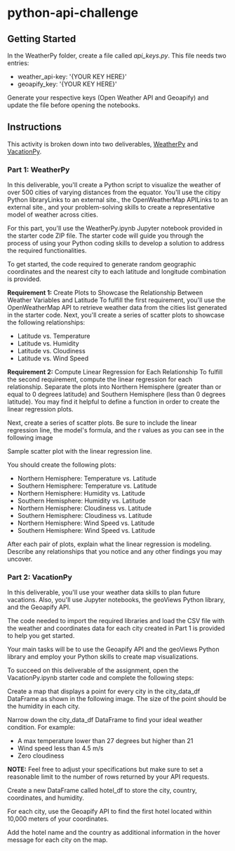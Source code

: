 # python-api-challenge

<h2>Getting Started</h2>

In the WeatherPy folder, create a file called <i>api_keys.py</i>. This file needs two entries:
<ul>
    <li>weather_api-key: '{YOUR KEY HERE}'</li>
    <li>geoapify_key: '{YOUR KEY HERE}'</li>
</ul>

Generate your respective keys (Open Weather API and Geoapify) and update the file before opening the notebooks.

<h2>Instructions</h2>

This activity is broken down into two deliverables, <a href='#part-1-weatherpy'>WeatherPy</a> and <a href='#part-2-vacationpy'>VacationPy</a>.

<a name='WeatherPy'><h3>Part 1: WeatherPy</h3></a>
In this deliverable, you'll create a Python script to visualize the weather of over 500 cities of varying distances from the equator. You'll use the citipy Python libraryLinks to an external site., the OpenWeatherMap APILinks to an external site., and your problem-solving skills to create a representative model of weather across cities.

For this part, you'll use the WeatherPy.ipynb Jupyter notebook provided in the starter code ZIP file. The starter code will guide you through the process of using your Python coding skills to develop a solution to address the required functionalities.

To get started, the code required to generate random geographic coordinates and the nearest city to each latitude and longitude combination is provided.

<b>Requirement 1:</b> Create Plots to Showcase the Relationship Between Weather Variables and Latitude
To fulfill the first requirement, you'll use the OpenWeatherMap API to retrieve weather data from the cities list generated in the starter code. Next, you'll create a series of scatter plots to showcase the following relationships:

<ul>
    <li>Latitude vs. Temperature</li>
    <li>Latitude vs. Humidity</li>
    <li>Latitude vs. Cloudiness</li>
    <li>Latitude vs. Wind Speed</li>
</ul>

<b>Requirement 2:</b> Compute Linear Regression for Each Relationship
To fulfill the second requirement, compute the linear regression for each relationship. Separate the plots into Northern Hemisphere (greater than or equal to 0 degrees latitude) and Southern Hemisphere (less than 0 degrees latitude). You may find it helpful to define a function in order to create the linear regression plots.

Next, create a series of scatter plots. Be sure to include the linear regression line, the model's formula, and the r values as you can see in the following image

Sample scatter plot with the linear regression line.

You should create the following plots:
<ul>
    <li>Northern Hemisphere: Temperature vs. Latitude</li>
    <li>Southern Hemisphere: Temperature vs. Latitude</li>
    <li>Northern Hemisphere: Humidity vs. Latitude</li>
    <li>Southern Hemisphere: Humidity vs. Latitude</li>
    <li>Northern Hemisphere: Cloudiness vs. Latitude</li>
    <li>Southern Hemisphere: Cloudiness vs. Latitude</li>
    <li>Northern Hemisphere: Wind Speed vs. Latitude</li>
    <li>Southern Hemisphere: Wind Speed vs. Latitude</li>
</ul>

After each pair of plots, explain what the linear regression is modeling. Describe any relationships that you notice and any other findings you may uncover.

<a name='VactionPy'><h3>Part 2: VacationPy</h3></a>
In this deliverable, you'll use your weather data skills to plan future vacations. Also, you'll use Jupyter notebooks, the geoViews Python library, and the Geoapify API.

The code needed to import the required libraries and load the CSV file with the weather and coordinates data for each city created in Part 1 is provided to help you get started.

Your main tasks will be to use the Geoapify API and the geoViews Python library and employ your Python skills to create map visualizations.

To succeed on this deliverable of the assignment, open the VacationPy.ipynb starter code and complete the following steps:

Create a map that displays a point for every city in the city_data_df DataFrame as shown in the following image. The size of the point should be the humidity in each city.

Narrow down the city_data_df DataFrame to find your ideal weather condition. For example:
<ul>
    <li>A max temperature lower than 27 degrees but higher than 21</li>
    <li>Wind speed less than 4.5 m/s</li>
    <li>Zero cloudiness</li>
</ul>

<b>NOTE:</b>
Feel free to adjust your specifications but make sure to set a reasonable limit to the number of rows returned by your API requests.

Create a new DataFrame called hotel_df to store the city, country, coordinates, and humidity.

For each city, use the Geoapify API to find the first hotel located within 10,000 meters of your coordinates.

Add the hotel name and the country as additional information in the hover message for each city on the map.
